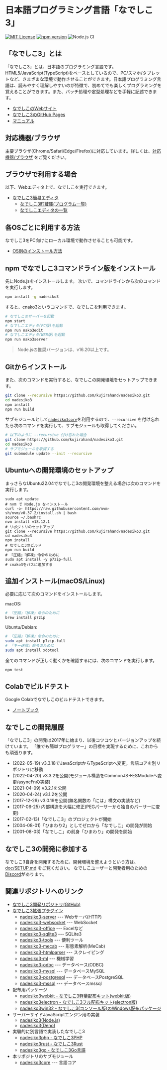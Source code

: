# 日本語プログラミング言語「なでしこ3」

[![MIT License](https://img.shields.io/badge/license-MIT-blue.svg?style=flat)](LICENSE)
[![npm version](https://badge.fury.io/js/nadesiko3.svg)](https://www.npmjs.com/package/nadesiko3)
![Node.js CI](https://github.com/kujirahand/nadesiko3/workflows/Node.js%20CI/badge.svg)

## 「なでしこ3」とは

「なでしこ3」とは、日本語のプログラミング言語です。HTML5/JavaScript(TypeScript)をベースとしているので、PC/スマホ/タブレットなど、さまざまな環境で動作させることができます。日本語プログラミング言語は、読みやすく理解しやすいのが特徴で、初めてでも楽しくプログラミングを覚えることができます。また、バッチ処理や定型処理などを手軽に記述できます。

- [なでしこのWebサイト](https://nadesi.com/)
- [なでしこ3のGitHub Pages](https://kujirahand.github.io/nadesiko3/)
- [マニュアル](https://nadesi.com/v3/doc/)

## 対応機器/ブラウザ

主要ブラウザ(Chrome/Safari/Edge/Firefox)に対応しています。詳しくは、[対応機器/ブラウザ](doc/browsers.md) をご覧ください。

## ブラウザで利用する場合

以下、Webエディタ上で、なでしこを実行できます。

- [なでしこ3簡易エディタ](https://nadesi.com/doc3/index.php?%E3%81%AA%E3%81%A7%E3%81%97%E3%81%933%E7%B0%A1%E6%98%93%E3%82%A8%E3%83%87%E3%82%A3%E3%82%BF)
  - [なでしこ3貯蔵庫(プログラム一覧)](https://n3s.nadesi.com/)
  - [なでしこエディタの一覧](https://nadesi.com/doc3/index.php?%E3%81%AA%E3%81%A7%E3%81%97%E3%81%933%E3%82%A8%E3%83%87%E3%82%A3%E3%82%BF%E3%81%AE%E4%B8%80%E8%A6%A7)

## 各OSごとに利用する方法

なでしこ3をPC向けにローカル環境で動作させることも可能です。

- [OS別のインストール方法](https://nadesi.com/doc3/index.php?OS%E5%88%A5)

## npm でなでしこ3コマンドライン版をインストール

先にNode.jsをインストールします。
次いで、コマンドラインから次のコマンドを実行します。

```bash
npm install -g nadesiko3
```

すると、cnako3というコマンドで、なでしこを利用できます。

```bash
# なでしこのサーバーを起動
npm start
# なでしこエディタ(PC版)を起動
npm run nako3edit
# なでしこエディタ(WEB版)を起動
npm run nako3server
```

> Node.jsの推奨バージョンは、v16.20以上です。

## Gitからインストール

また、次のコマンドを実行すると、なでしこの開発環境をセットアップできます。

```bash
git clone --recursive https://github.com/kujirahand/nadesiko3.git
cd nadesiko3
npm install
npm run build
```

サブモジュールとして[`nadesiko3core`](https://github.com/kujirahand/nadesiko3core)を利用するので、`--recursive` を付け忘れたら次のコマンドを実行して、サブモジュールも取得してください。

```bash
# 以下のように --recursive 付け忘れた場合
git clone https://github.com/kujirahand/nadesiko3.git
cd nadesiko3
# サブモジュールを取得する
git submodule update --init --recursive
```

## Ubuntuへの開発環境のセットアップ

まっさらなUbuntu22.04でなでしこ3の開発環境を整える場合は次のコマンドを実行します。

```
sudo apt update
# nvm で Node.js をインストール
curl -o- https://raw.githubusercontent.com/nvm-sh/nvm/v0.37.2/install.sh | bash
source ~/.bashrc
nvm install v18.12.1
# リポジトリのセットアップ
git clone --recursive https://github.com/kujirahand/nadesiko3.git
cd nadesiko3
npm install
# なでしこ3のビルド
npm run build
# 『圧縮』『解凍』命令のために
sudo apt install -y p7zip-full
# cnako3をパスに追加する
```

## 追加インストール(macOS/Linux)

必要に応じて次のコマンドをインストールします。

macOS:

```bash
# 『圧縮』『解凍』命令のために
brew install p7zip
```

Ubuntu/Debian:

```bash
# 『圧縮』『解凍』命令のために
sudo apt install p7zip-full
# 『キー送信』命令のために
sudo apt install xdotool
```

全てのコマンドが正しく動くかを確認するには、次のコマンドを実行します。

```bash
npm test
```

## Colabでビルドテスト

Google Colabでなでしこのビルドテストできます。
- [ノートブック](https://colab.research.google.com/drive/1a-Choj3tCBCA1R7x7vPdNQN48vGzBd7E?usp=sharing)

## なでしこの開発履歴

「なでしこ3」の開発は2017年に始まり、以後コツコツとバージョンアップを続けています。
「誰でも簡単プログラマー」の目標を実現するために、これからも頑張ります。

- (2022-05-19) v3.3.18でJavaScriptからTypeScriptへ変更。言語コアを別リポジトリに移動
- (2022-04-20) v3.3.2を公開(モジュール構造をCommonJS→ESModuleへ変更/asyncFnの実装)
- (2021-04-09) v3.2.1を公開
- (2020-04-24) v3.1.2を公開
- (2017-12-29) v3.0.19を公開(無名関数の「には」構文の実装など)
- (2017-06-25) 内部構造を大幅に修正(PEGパーサーから独自のパーサーに変更)
- (2017-02-13)「なでしこ3」のプロジェクトが開始
- (2004-08-01)「ひまわり2」としてゼロから「なでしこ」の開発が開始
- (2001-08-03)「なでしこ」の前身「ひまわり」の開発を開始

## なでしこ3の開発に参加する

なでしこ3自身を開発するために、開発環境を整えようという方は、 [doc/SETUP.md](doc/SETUP.md) をご覧ください。
なでしこユーザーと開発者用のための[Discord](https://discord.com/invite/WkaQAxbDaE)があります。

## 関連リポジトリへのリンク

- [なでしこ3開発リポジトリ(GitHub)](https://github.com/kujirahand/nadesiko3/)
- [なでしこ3拡張プラグイン](https://nadesi.com/v3/doc/index.php?FAQ%2F%E6%8B%A1%E5%BC%B5%E3%83%97%E3%83%A9%E3%82%B0%E3%82%A4%E3%83%B3%E3%81%AB%E3%81%A4%E3%81%84%E3%81%A6&show)
  - [nadesiko3-server](https://github.com/kujirahand/nadesiko3-server) --- Webサーバ(HTTP)
  - [nadesiko3-websocket](https://github.com/kujirahand/nadesiko3-websocket) --- WebSocket
  - [nadesiko3-office](https://github.com/kujirahand/nadesiko3-office) --- Excelなど
  - [nadesiko3-sqlite3](https://github.com/kujirahand/nadesiko3-sqlite3/) --- SQLite3
  - [nadesiko3-tools](https://github.com/kujirahand/nadesiko3-tools) --- 便利ツール
  - [nadesiko3-mecab](https://github.com/kujirahand/nadesiko3-mecab/) --- 形態素解析(MeCab)
  - [nadesiko3-htmlparser](https://github.com/kujirahand/nadesiko3-htmlparser) --- スクレイピング
  - [nadesiko3-ml](https://github.com/kujirahand/nadesiko3-ml/) --- 機械学習
  - [nadesiko3-odbc](https://github.com/kujirahand/nadesiko3-odbc) --- データベース(ODBC)
  - [nadesiko3-mysql](https://github.com/kujirahand/nadesiko3-mysql) --- データベースMySQL
  - [nadesiko3-postgresql](https://github.com/kujirahand/nadesiko3-postgresql) --- データベースPostgreSQL
  - [nadesiko3-mssql](https://github.com/kujirahand/nadesiko3-mssql) --- データベースmssql
- 配布用パッケージ
  - [nadesiko3webkit - なでしこ3軽量配布キット(webkit版)](https://github.com/kujirahand/nadesiko3webkit)
  - [nadesiko3electron - なでしこ3フル配布キット(electron版)](https://github.com/kujirahand/nadesiko3electron)
  - [nadesiko3win32 - なでしこ3(コンソール版)のWindows配布パッケージ](https://github.com/kujirahand/nadesiko3win32/releases)
- サーバーサイドJavaScriptエンジン用の実装
  - [nadesiko3(Node.js)](https://github.com/kujirahand/nadesiko3)
  - [nadesiko3(Deno)](https://github.com/kujirahand/nadesiko3deno)
- 実験的に別言語で実装したなでしこ3
  - [nadesiko3php - なでしこ3PHP](https://github.com/kujirahand/nadesiko3php)
  - [nadesiko3rust - なでしこ3Rust](https://github.com/kujirahand/nadesiko3rust)
  - [nadesiko3go - なでしこ3Go言語](https://github.com/kujirahand/nadesiko3go)
- 本リポジトリのサブモジュール
  - [nadesiko3core](https://github.com/kujirahand/nadesiko3core/) --- 言語コア
